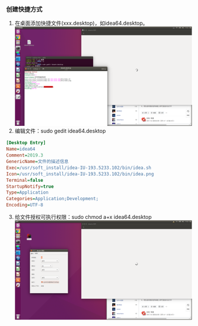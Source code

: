 ### 创建快捷方式
1. 在桌面添加快捷文件(xxx.desktop)，如idea64.desktop。
![img](../imgs/linux/img1.png)
2. 编辑文件：sudo gedit idea64.desktop
~~~ ini
[Desktop Entry]
Name=idea64
Comment=2019.3
GenericName=文件的描述信息
Exec=/usr/soft_install/idea-IU-193.5233.102/bin/idea.sh
Icon=/usr/soft_install/idea-IU-193.5233.102/bin/idea.png
Terminal=false
StartupNotify=true
Type=Application
Categories=Application;Development;
Encoding=UTF-8
~~~
3. 给文件授权可执行权限：sudo chmod a+x idea64.desktop
![img](../imgs/linux/img2.png)